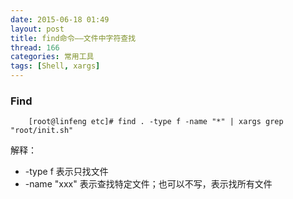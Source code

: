 ```yaml
---
date: 2015-06-18 01:49
layout: post
title: find命令——文件中字符查找
thread: 166
categories: 常用工具
tags: [Shell, xargs]
---
```


### Find
        [root@linfeng etc]# find . -type f -name "*" | xargs grep "root/init.sh"

解释：

* -type f 表示只找文件
* -name "xxx"  表示查找特定文件；也可以不写，表示找所有文件
